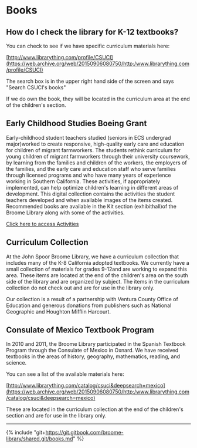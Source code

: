 # Books

## How do I check the library for K-12 textbooks?

You can check to see if we have specific curriculum materials here:

[http://www.librarything.com/profile/CSUCI](https://web.archive.org/web/20150906080750/http:/www.librarything.com/profile/CSUCI)

The search box is in the upper right hand side of the screen and says "Search CSUCI's books"

If we do own the book, they will be located in the curriculum area at the end of the children's section.

## Early Childhood Studies Boeing Grant

Early-childhood student teachers studied \(seniors in ECS undergrad major\)worked to create responsive, high-quality early care and education for children of migrant farmworkers. The students rethink curriculum for young children of migrant farmworkers through their university coursework, by learning from the families and children of the workers, the employers of the families, and the early care and education staff who serve families through licensed programs and who have many years of experience working in Southern California. These activities, if appropriately implemented, can help optimize children's learning in different areas of development. This digital collection contains the activities the student teachers developed and when available images of the items created. Recommended books are available in the Kit section \(exhibithall\)of the Broome Library along with some of the activities.

[Click here to access Activities](https://web.archive.org/web/20150906080750/http:/repository.library.csuci.edu/handle/10139/5925)

## Curriculum Collection

At the John Spoor Broome Library, we have a curriculum collection that includes many of the K-8 California adopted textbooks. We currently have a small collection of materials for grades 9-12and are working to expand this area. These items are located at the end of the children's area on the south side of the library and are organized by subject. The items in the curriculum collection do not check out and are for use in the library only.

Our collection is a result of a partnership with Ventura County Office of Education and generous donations from publishers such as National Geographic and Houghton Mifflin Harcourt.

## Consulate of Mexico Textbook Program

In 2010 and 2011, the Broome Library participated in the Spanish Textbook Program through the Consulate of Mexico in Oxnard. We have received textbooks in the areas of history, geography, mathematics, reading, and science.

You can see a list of the available materials here:

[http://www.librarything.com/catalog/csuci&deepsearch=mexico](https://web.archive.org/web/20150906080750/http:/www.librarything.com/catalog/csuci&deepsearch=mexico)

These are located in the curriculum collection at the end of the children's section and are for use in the library only.

---

{% include "git+https://git.gitbook.com/broome-library/shared.git/books.md"  %}

